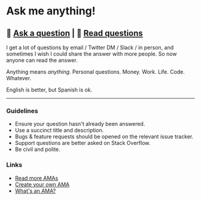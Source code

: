 # Ask me anything!

## 💬 [Ask a question](https://github.com/bomberstudios/ama/issues/new) | 📙 [Read questions](https://github.com/bomberstudios/ama/issues?utf8=%E2%9C%93&q=is%3Aissue%20is%3Aclosed%20sort%3Aupdated-desc%20-label%3Ahidden)

I get a lot of questions by email / Twitter DM / Slack / in person, and sometimes I wish I could share the answer with more people. So now anyone can read the answer.

Anything means *anything*. Personal questions. Money. Work. Life. Code. Whatever.

English is better, but Spanish is ok.

---

### Guidelines

- Ensure your question hasn't already been answered.
- Use a succinct title and description.
- Bugs & feature requests should be opened on the relevant issue tracker.
- Support questions are better asked on Stack Overflow.
- Be civil and polite.

### Links

- [Read more AMAs](https://github.com/sindresorhus/amas)
- [Create your own AMA](https://github.com/sindresorhus/amas/blob/master/create-ama.md)
- [What's an AMA?](https://en.wikipedia.org/wiki//r/IAmA)
